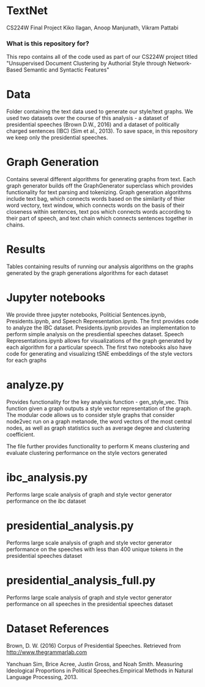# TextNet #

CS224W Final Project
Kiko Ilagan, Anoop Manjunath, Vikram Pattabi

### What is this repository for? ###

This repo contains all of the code used as part of our CS224W project titled 
"Unsupervised Document Clustering by Authorial Style through Network-Based
Semantic and Syntactic Features"

# Data
Folder containing the text data used to generate our style/text graphs. 
We used two datasets over the course of this analysis - a dataset of
presidential speeches (Brown D.W., 2016) and a dataset
of politically charged sentences (IBC) (Sim et al., 2013). To save space,
in this repository we keep only the presidential speeches.

# Graph Generation
Contains several different algorithms for generating graphs from
text. Each graph generator builds off the GraphGenerator superclass
which provides functionality for text parsing and tokenizing. Graph
generation algorithms include text bag, which connects words based
on the similarity of thier word vectory, text window, which connects
words on the basis of their closeness within sentences, text pos which
connects words according to their part of speech, and text chain which
connects sentences together in chains. 

# Results
Tables containing results of running our analysis algorithms on the graphs
generated by the graph generations algorithms for each dataset

# Jupyter notebooks
We provide three jupyter notebooks, Politicial Sentences.ipynb,
Presidents.ipynb, and Speech Representation.ipynb. The first provides
code to analyze the IBC dataset. Presidents.ipynb provides an implementation
to perform simple analysis on the presdiential speeches dataset. Speech 
Representations.ipynb allows for visualizations of the graph generated by
each algorithm for a particular speech. The first two notebooks also have code
for generating and visualizing tSNE embeddings of the style vectors for each graphs

# analyze.py
Provides functionality for the key analysis function - gen_style_vec. This function
given a graph outputs a style vector representation of the graph. The modular code
allows us to consider style graphs that consider node2vec run on a graph metanode, 
the word vectors of the most central nodes, as well as graph statistics such as
average degree and clustering coefficient. 

The file further provides functionality to perform K means clustering and evaluate
clustering performance on the style vectors generated

# ibc_analysis.py
Performs large scale analysis of graph and style vector generator performance on the
ibc dataset

# presidential_analysis.py
Performs large scale analysis of graph and style vector generator performance on the
speeches with less than 400 unique tokens in the presidential speeches dataset

# presidential_analysis_full.py
Performs large scale analysis of graph and style vector generator performance on all
speeches in the presidential speeches dataset

# Dataset References
Brown, D. W. (2016) Corpus of Presidential Speeches. Retrieved from http://www.thegrammarlab.com

Yanchuan Sim, Brice Acree, Justin Gross, and Noah Smith. Measuring Ideological Proportions in Political Speeches.Empirical Methods in Natural Language Processing, 2013.

